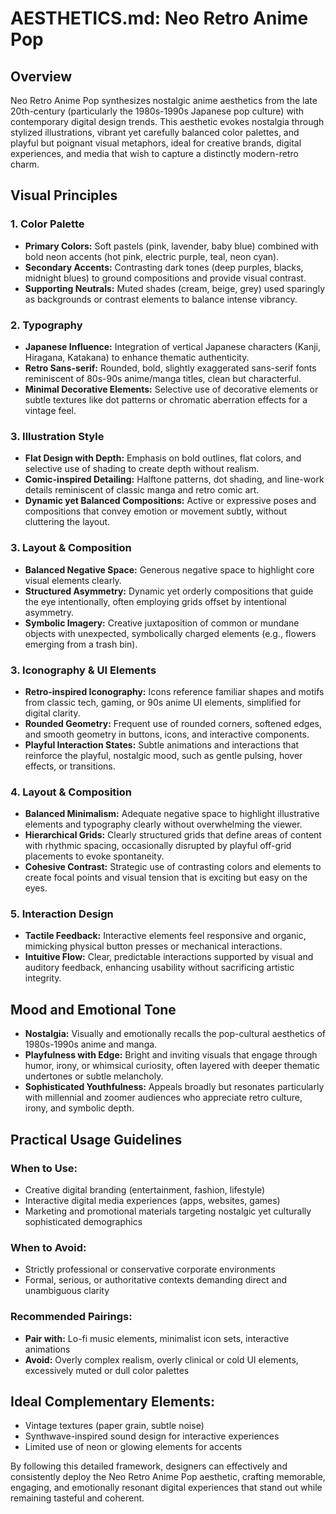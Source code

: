 # AESTHETICS.md: Neo Retro Anime Pop

## Overview

Neo Retro Anime Pop synthesizes nostalgic anime aesthetics from the late 20th-century (particularly the 1980s-1990s Japanese pop culture) with contemporary digital design trends. This aesthetic evokes nostalgia through stylized illustrations, vibrant yet carefully balanced color palettes, and playful but poignant visual metaphors, ideal for creative brands, digital experiences, and media that wish to capture a distinctly modern-retro charm.

## Visual Principles

### 1. Color Palette
- **Primary Colors:** Soft pastels (pink, lavender, baby blue) combined with bold neon accents (hot pink, electric purple, teal, neon cyan).
- **Secondary Accents:** Contrasting dark tones (deep purples, blacks, midnight blues) to ground compositions and provide visual contrast.
- **Supporting Neutrals:** Muted shades (cream, beige, grey) used sparingly as backgrounds or contrast elements to balance intense vibrancy.

### 2. Typography
- **Japanese Influence:** Integration of vertical Japanese characters (Kanji, Hiragana, Katakana) to enhance thematic authenticity.
- **Retro Sans-serif:** Rounded, bold, slightly exaggerated sans-serif fonts reminiscent of 80s-90s anime/manga titles, clean but characterful.
- **Minimal Decorative Elements:** Selective use of decorative elements or subtle textures like dot patterns or chromatic aberration effects for a vintage feel.

### 3. Illustration Style
- **Flat Design with Depth:** Emphasis on bold outlines, flat colors, and selective use of shading to create depth without realism.
- **Comic-inspired Detailing:** Halftone patterns, dot shading, and line-work details reminiscent of classic manga and retro comic art.
- **Dynamic yet Balanced Compositions:** Active or expressive poses and compositions that convey emotion or movement subtly, without cluttering the layout.

### 3. Layout & Composition
- **Balanced Negative Space:** Generous negative space to highlight core visual elements clearly.
- **Structured Asymmetry:** Dynamic yet orderly compositions that guide the eye intentionally, often employing grids offset by intentional asymmetry.
- **Symbolic Imagery:** Creative juxtaposition of common or mundane objects with unexpected, symbolically charged elements (e.g., flowers emerging from a trash bin).

### 3. Iconography & UI Elements
- **Retro-inspired Iconography:** Icons reference familiar shapes and motifs from classic tech, gaming, or 90s anime UI elements, simplified for digital clarity.
- **Rounded Geometry:** Frequent use of rounded corners, softened edges, and smooth geometry in buttons, icons, and interactive components.
- **Playful Interaction States:** Subtle animations and interactions that reinforce the playful, nostalgic mood, such as gentle pulsing, hover effects, or transitions.

### 4. Layout & Composition
- **Balanced Minimalism:** Adequate negative space to highlight illustrative elements and typography clearly without overwhelming the viewer.
- **Hierarchical Grids:** Clearly structured grids that define areas of content with rhythmic spacing, occasionally disrupted by playful off-grid placements to evoke spontaneity.
- **Cohesive Contrast:** Strategic use of contrasting colors and elements to create focal points and visual tension that is exciting but easy on the eyes.

### 5. Interaction Design
- **Tactile Feedback:** Interactive elements feel responsive and organic, mimicking physical button presses or mechanical interactions.
- **Intuitive Flow:** Clear, predictable interactions supported by visual and auditory feedback, enhancing usability without sacrificing artistic integrity.

## Mood and Emotional Tone
- **Nostalgia:** Visually and emotionally recalls the pop-cultural aesthetics of 1980s-1990s anime and manga.
- **Playfulness with Edge:** Bright and inviting visuals that engage through humor, irony, or whimsical curiosity, often layered with deeper thematic undertones or subtle melancholy.
- **Sophisticated Youthfulness:** Appeals broadly but resonates particularly with millennial and zoomer audiences who appreciate retro culture, irony, and symbolic depth.

## Practical Usage Guidelines

### When to Use:
- Creative digital branding (entertainment, fashion, lifestyle)
- Interactive digital media experiences (apps, websites, games)
- Marketing and promotional materials targeting nostalgic yet culturally sophisticated demographics

### When to Avoid:
- Strictly professional or conservative corporate environments
- Formal, serious, or authoritative contexts demanding direct and unambiguous clarity

### Recommended Pairings:
- **Pair with:** Lo-fi music elements, minimalist icon sets, interactive animations
- **Avoid:** Overly complex realism, overly clinical or cold UI elements, excessively muted or dull color palettes

## Ideal Complementary Elements:
- Vintage textures (paper grain, subtle noise)
- Synthwave-inspired sound design for interactive experiences
- Limited use of neon or glowing elements for accents

By following this detailed framework, designers can effectively and consistently deploy the Neo Retro Anime Pop aesthetic, crafting memorable, engaging, and emotionally resonant digital experiences that stand out while remaining tasteful and coherent.

